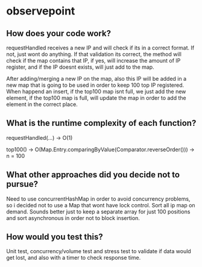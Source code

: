# observepoint

## How does your code work?

requestHandled receives a new IP and will check if its in a correct format. If not, just wont do anything. If that validation its correct, the method will check if the map contains that IP, if yes, will increase the amount of IP register, and if the IP doesnt exists, will just add to the map.

After adding/merging a new IP on the map, also this IP will be added in a new map that is going to be used in order to keep 100 top IP registered. When happend an insert, if the top100 map isnt full, we just add the new element, if the top100 map is full, will update the map in order to add the element in the correct place.


## What is the runtime complexity of each function?

requestHandled(...)  -> O(1) 

top100() -> O(Map.Entry.comparingByValue(Comparator.reverseOrder())) -> n = 100

## What other approaches did you decide not to pursue?
Need to use concurrentHashMap in order to avoid concurrency problems, so i decided not to use a Map that wont have lock control.
Sort all ip map on demand. Sounds better just to keep a separate array for just 100 positions and sort asynchronous in order not to block insertion.

## How would you test this?
Unit test, concurrency/volume test and stress test  to validate if data would get lost, and also with a timer to check response time.

